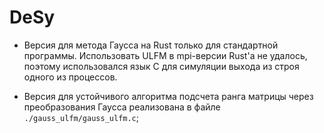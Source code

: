 # DeSy

- Версия для метода Гаусса на Rust только для стандартной программы. Использовать ULFM в mpi-версии
  Rust'а не удалось, поэтому использовался язык C для симуляции выхода из строя одного из
  процессов.
  
- Версия для устойчивого алгоритма подсчета ранга матрицы через преобразования Гаусса реализована
  в файле `./gauss_ulfm/gauss_ulfm.c`;
